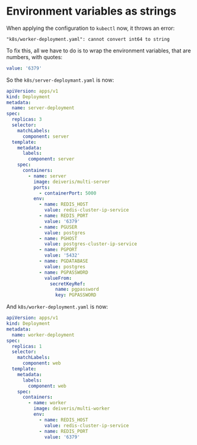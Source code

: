 # Environment variables as strings

When applying the configuration to `kubectl` now, it throws an error:

```
"k8s/worker-deployment.yaml": cannot convert int64 to string
```

To fix this, all we have to do is to wrap the environment variables, that are numbers, with quotes:

```yaml
value: '6379'
```

So the `k8s/server-deploymant.yaml` is now:

```yaml
apiVersion: apps/v1
kind: Deployment
metadata:
  name: server-deployment
spec:
  replicas: 3
  selector:
    matchLabels:
      component: server
  template:
    metadata:
      labels:
        component: server
    spec:
      containers:
        - name: server
          image: deiveris/multi-server
          ports:
            - containerPort: 5000
          env:
            - name: REDIS_HOST
              value: redis-cluster-ip-service
            - name: REDIS_PORT
              value: '6379'
            - name: PGUSER
              value: postgres
            - name: PGHOST
              value: postgres-cluster-ip-service
            - name: PGPORT
              value: '5432'
            - name: PGDATABASE
              value: postgres
            - name: PGPASSWORD
              valueFrom:
                secretKeyRef:
                  name: pgpassword
                  key: PGPASSWORD
```

And `k8s/worker-deployment.yaml` is now:

```yaml
apiVersion: apps/v1
kind: Deployment
metadata:
  name: worker-deployment
spec:
  replicas: 1
  selector:
    matchLabels:
      component: web
  template:
    metadata:
      labels:
        component: web
    spec:
      containers:
        - name: worker
          image: deiveris/multi-worker
          env:
            - name: REDIS_HOST
              value: redis-cluster-ip-service
            - name: REDIS_PORT
              value: '6379'
```